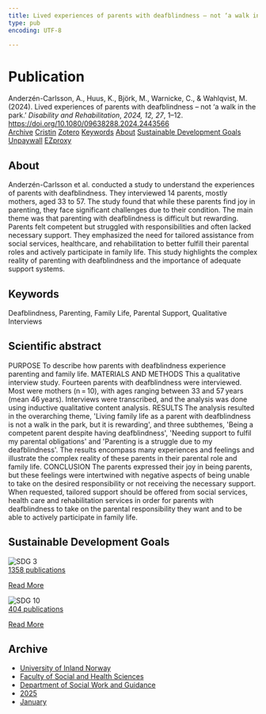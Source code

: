 ```yaml
---
title: Lived experiences of parents with deafblindness – not ‘a walk in the park’
type: pub
encoding: UTF-8

---
```

<h1>Publication</h1>
<article id="csl-bib-container-SDQINH5X" class="csl-bib-container">
  <div class="csl-bib-body"> <div class="csl-entry">Anderzén-Carlsson, A., Huus, K., Björk, M., Warnicke, C., &#38; Wahlqvist, M. (2024). Lived experiences of parents with deafblindness – not ‘a walk in the park.’ <i>Disability and Rehabilitation</i>, <i>2024, 12, 27</i>, 1–12. <a href="https://doi.org/10.1080/09638288.2024.2443566">https://doi.org/10.1080/09638288.2024.2443566</a></div> </div>
  <div class="csl-bib-buttons">
    <a href="#taxonomy-article-SDQINH5X" alt="archive" class="csl-bib-button">Archive</a>
    <a href="https://app.cristin.no/results/show.jsf?id=2340869" alt="Cristin" class="csl-bib-button">Cristin</a>
    <a href="http://zotero.org/groups/5881554/items/SDQINH5X" alt="Zotero" class="csl-bib-button">Zotero</a>
    <a href="#keywords-article-SDQINH5X" alt="keywords" class="csl-bib-button">Keywords</a>
    <a href="#about-article-SDQINH5X" alt="about_pub" class="csl-bib-button">About</a>
    <a href="#sdg-article-SDQINH5X" alt="sdg" class="csl-bib-button">Sustainable Development Goals</a>
    <a href="https://doi.org/10.1080/09638288.2024.2443566" alt="Unpaywall" class="csl-bib-button">Unpaywall</a>
    <a href="https://doi.org/10.1080/09638288.2024.2443566" alt="EZproxy" class="csl-bib-button">EZproxy</a>
  </div>
  <div id="csl-bib-meta-container-SDQINH5X"></div>
</article>
<div id="csl-bib-meta-SDQINH5X" class="csl-bib-meta">
  <article id="about-article-SDQINH5X" class="about_pub-article">
    <h1>About</h1>
    Anderzén-Carlsson et al. conducted a study to understand the experiences of parents with deafblindness. They interviewed 14 parents, mostly mothers, aged 33 to 57. The study found that while these parents find joy in parenting, they face significant challenges due to their condition. The main theme was that parenting with deafblindness is difficult but rewarding. Parents felt competent but struggled with responsibilities and often lacked necessary support. They emphasized the need for tailored assistance from social services, healthcare, and rehabilitation to better fulfill their parental roles and actively participate in family life. This study highlights the complex reality of parenting with deafblindness and the importance of adequate support systems.
  </article>
  <article id="keywords-article-SDQINH5X" class="keywords-article">
    <h1>Keywords</h1>
    Deafblindness, Parenting, Family Life, Parental Support, Qualitative Interviews
  </article>
  <article id="abstract-article-SDQINH5X" class="abstract-article">
    <h1>Scientific abstract</h1>
    PURPOSE To describe how parents with deafblindness experience parenting and family life. MATERIALS AND METHODS This a qualitative interview study. Fourteen parents with deafblindness were interviewed. Most were mothers (n = 10), with ages ranging between 33 and 57 years (mean 46 years). Interviews were transcribed, and the analysis was done using inductive qualitative content analysis. RESULTS The analysis resulted in the overarching theme, 'Living family life as a parent with deafblindness is not a walk in the park, but it is rewarding', and three subthemes, 'Being a competent parent despite having deafblindness', 'Needing support to fulfil my parental obligations' and 'Parenting is a struggle due to my deafblindness'. The results encompass many experiences and feelings and illustrate the complex reality of these parents in their parental role and family life. CONCLUSION The parents expressed their joy in being parents, but these feelings were intertwined with negative aspects of being unable to take on the desired responsibility or not receiving the necessary support. When requested, tailored support should be offered from social services, health care and rehabilitation services in order for parents with deafblindness to take on the parental responsibility they want and to be able to actively participate in family life.
  </article>
  <article id="sdg-article-SDQINH5X" class="sdg-article">
    <h1>Sustainable Development Goals</h1>
    <div class="sdg-container"><div id="sdg3" class="sdg">
        <img src="{{< params subfolder >}}images/sdg/sdg03_en.png" class="image" alt="SDG 3">
        <div class="sdg-overlay">
          <a href="/en/archive/?key=?sdg=3#archive" class="sdg-publication-count"><span>1358</span> publications</a>
          <p><a href="https://sdgs.un.org/goals/goal3" class="sdg-read-more">Read More</a></p>
        </div>
      </div> <div id="sdg10" class="sdg">
        <img src="{{< params subfolder >}}images/sdg/sdg10_en.png" class="image" alt="SDG 10">
        <div class="sdg-overlay">
          <a href="/en/archive/?key=?sdg=10#archive" class="sdg-publication-count"><span>404</span> publications</a>
          <p><a href="https://sdgs.un.org/goals/goal10" class="sdg-read-more">Read More</a></p>
        </div>
      </div></div>
  </article>
  <article id="taxonomy-article-SDQINH5X" class="taxonomy-article">
    <h1>Archive</h1>
    <ul>
      <li>
        <a href="/en/archive/?key=3DCRN523">University of Inland Norway</a>
      </li>
      <li>
        <a href="/en/archive/?key=IDKFS3MX">Faculty of Social and Health Sciences</a>
      </li>
      <li>
        <a href="/en/archive/?key=CU4VFGCV">Department of Social Work and Guidance</a>
      </li>
      <li>
        <a href="/en/archive/?key=K2W6R8TG">2025</a>
      </li>
      <li>
        <a href="/en/archive/?key=7KEIMTAM">January</a>
      </li>
    </ul>
  </article>
</div>
